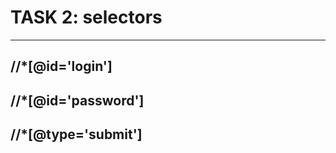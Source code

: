 <h1>TASK 2: selectors</h1>
<hr>
<h2>//*[@id='login']</h2>
<h2>//*[@id='password']</h2>
<h2>//*[@type='submit']</h2>